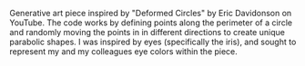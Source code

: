 Generative art piece inspired by "Deformed Circles" by Eric Davidonson on YouTube. The code works by defining points along the perimeter of a circle and randomly moving the points in in different directions to create unique parabolic shapes. I was inspired by eyes (specifically the iris), and sought to represent my and my colleagues eye colors within the piece. 

